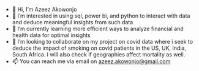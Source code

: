 - 👋 Hi, I’m Azeez Akowonjo
- 👀 I’m interested in using sql, power bi, and python to interact with data and deduce meaningful insights from such data
- 🌱 I’m currently learning more efficient ways to analyze financial and health data for optimal insights
- 💞️ I’m looking to collaborate on my project on covid data where i seek to deduce the impact of smoking on covid patients in the US, UK, India, South Africa. I will also check if geographies affect mortality as well. 
- 📫 You can reach me via email on azeez.akowonjo@gmail.com

<!---
azeezakowonjo/azeezakowonjo is a ✨ special ✨ repository because its `README.md` (this file) appears on your GitHub profile.
You can click the Preview link to take a look at your changes.
--->
